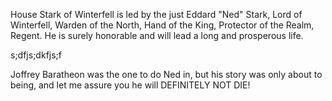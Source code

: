 House Stark of Winterfell is led by the just Eddard "Ned" Stark, Lord of
Winterfell, Warden of the North, Hand of the King, Protector of the Realm,
Regent.  He is surely honorable and will lead a long and prosperous life.

s;dfjs;dkfjs;f

Joffrey Baratheon was the one to do Ned in, but his story was only about to
being, and let me assure you he will DEFINITELY NOT DIE!
